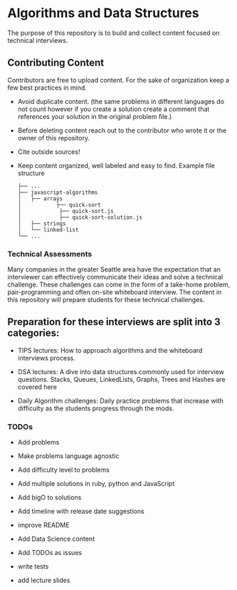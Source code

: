# Algorithms and Data Structures 

The purpose of this repository is to build and collect content focused on technical interviews. 

## Contributing Content 

Contributors are free to upload content. For the sake of organization keep a few best practices in mind.
 * Avoid duplicate content. (the same problems in different languages do not count however if you create a solution create a comment that references your solution in the original problem file.)
 * Before deleting content reach out to the contributor who wrote it or the owner of this repository.
 * Cite outside sources! 
 * Keep content organized, well labeled and easy to find.
Example file structure 

    ```
    ├── ...
    ├── javascript-algorithms                   
    │   ├── arrays
    │           ├── quick-sort
    │            ├── quick-sort.js
    │            ├── quick-sort-solution.js
    │   ├── strings        
    │   └── linked-list               
    └── ...
    ``` 

### Technical Assessments
Many companies in the greater Seattle area have the expectation that an interviewer can effectively communicate their ideas and solve a technical challenge. These challenges can come in the form of a take-home problem, pair-programming and often on-site whiteboard interview. The content in this repository will prepare students for these technical challenges.  
## Preparation for these interviews are split into 3 categories:
 * TIPS lectures: How to approach algorithms and the whiteboard interviews process.

 * DSA lectures: A dive into data structures commonly used for interview questions. Stacks, Queues, LinkedLists, Graphs, Trees and Hashes are covered here

 * Daily Algorithm challenges: Daily practice problems that increase with difficulty as the students progress through the mods.


### TODOs


 * Add problems 

 * Make problems language agnostic

 * Add difficulty level to problems

 * Add multiple solutions in ruby, python and JavaScript

 * Add bigO to solutions 

 * Add timeline with release date suggestions 

 * improve README 

 * Add Data Science content 
 
 * Add TODOs as issues 

 * write tests 

 * add lecture slides 

